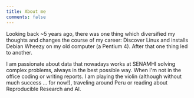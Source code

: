 ```yaml
---
title: About me
comments: false
---
```

Looking back ~5 years ago, there was one thing which diversified my thoughts and changes the course of my career: Discover Linux and installs Debian Wheezy on my old computer (a Pentium 4). After that one thing led to another.

I am passionate about data that nowadays works at SENAMHI solving complex problems, always in the best possible way. When I'm not in the office coding or writing reports. I am playing the violin (although without much success … for now!), traveling around Peru or reading about Reproducible Research and AI.